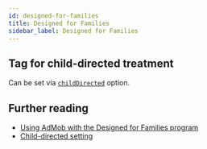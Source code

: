 ```yaml
---
id: designed-for-families
title: Designed for Families
sidebar_label: Designed for Families
---
```


## Tag for child-directed treatment

Can be set via [`childDirected`](./ad-request-options.md#childdirected) option.


## Further reading

* [Using AdMob with the Designed for Families program](https://support.google.com/admob/answer/6223431?hl=en)
* [Child-directed setting](https://developers.google.com/admob/android/targeting#child-directed_setting)
